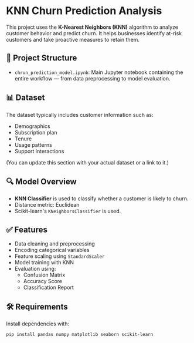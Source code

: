 # KNN Churn Prediction Analysis

This project uses the **K-Nearest Neighbors (KNN)** algorithm to analyze customer behavior and predict churn. It helps businesses identify at-risk customers and take proactive measures to retain them.

## 📁 Project Structure

- `chrun_prediction_model.ipynb`: Main Jupyter notebook containing the entire workflow — from data preprocessing to model evaluation.

## 📊 Dataset

The dataset typically includes customer information such as:
- Demographics
- Subscription plan
- Tenure
- Usage patterns
- Support interactions

(You can update this section with your actual dataset or a link to it.)

## 🔍 Model Overview

- **KNN Classifier** is used to classify whether a customer is likely to churn.
- Distance metric: Euclidean
- Scikit-learn's `KNeighborsClassifier` is used.

## ✅ Features

- Data cleaning and preprocessing
- Encoding categorical variables
- Feature scaling using `StandardScaler`
- Model training with KNN
- Evaluation using:
  - Confusion Matrix
  - Accuracy Score
  - Classification Report

## 🛠️ Requirements

Install dependencies with:

```bash
pip install pandas numpy matplotlib seaborn scikit-learn
